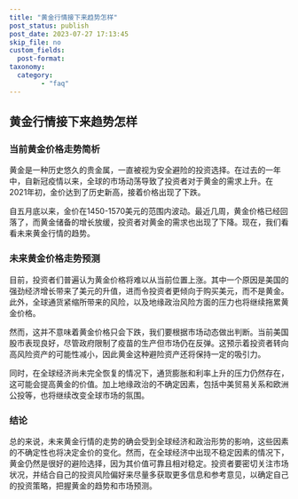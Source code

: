 ```yaml
---
title: "黄金行情接下来趋势怎样"
post_status: publish
post_date: 2023-07-27 17:13:45
skip_file: no
custom_fields: 
  post-format: 
taxonomy:
  category:
        - "faq"
---
```


## 黄金行情接下来趋势怎样

### 当前黄金价格走势简析

黄金是一种历史悠久的贵金属，一直被视为安全避险的投资选择。在过去的一年中，自新冠疫情以来，全球的市场动荡导致了投资者对于黄金的需求上升。在2021年初，金价达到了历史新高，接着价格出现了下跌。

自五月底以来，金价在1450-1570美元的范围内波动。最近几周，黄金价格已经回落了，而黄金储备的增长放缓，投资者对黄金的需求也出现了下降。现在，我们看看未来黄金行情的趋势。

### 未来黄金价格走势预测

目前，投资者们普遍认为黄金价格将难以从当前位置上涨。其中一个原因是美国的强劲经济增长带来了美元的升值，进而令投资者更倾向于购买美元，而不是黄金。此外，全球通货紧缩所带来的风险，以及地缘政治风险方面的压力也将继续拖累黄金价格。

然而，这并不意味着黄金价格只会下跌，我们要根据市场动态做出判断。当前美国股市表现良好，尽管政府限制了疫苗的生产但市场仍在反弹。这预示着投资者转向高风险资产的可能性减小，因此黄金这种避险资产还将保持一定的吸引力。

同时，在全球经济尚未完全恢复的情况下，通货膨胀和利率上升的压力仍然存在，这可能会提高黄金的价值。加上地缘政治的不确定因素，包括中美贸易关系和欧洲公投等，也将继续改变全球市场的氛围。

### 结论

总的来说，未来黄金行情的走势的确会受到全球经济和政治形势的影响，这些因素的不确定性也将决定金价的变化。然而，在全球经济中出现不稳定因素的情况下，黄金仍然是很好的避险选择，因为其价值可靠且相对稳定。投资者要密切关注市场状况，并结合自己的投资风险偏好来尽量多获取更多信息和参考意见，以确定自己的投资策略，把握黄金的趋势和市场预测。
